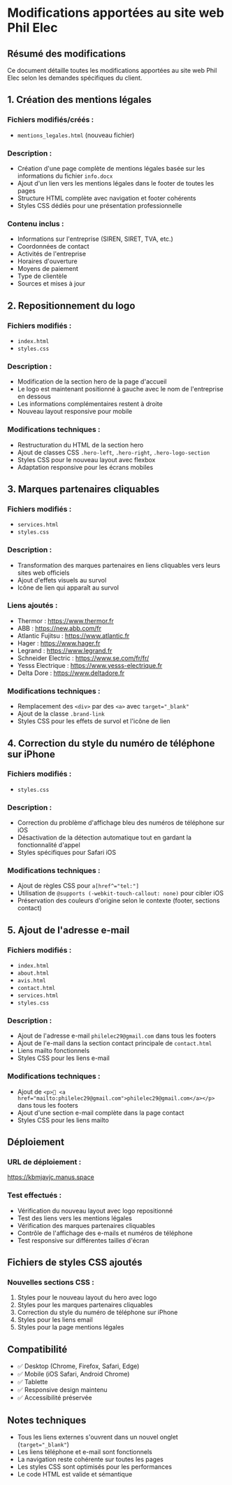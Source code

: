 # Modifications apportées au site web Phil Elec

## Résumé des modifications

Ce document détaille toutes les modifications apportées au site web Phil Elec selon les demandes spécifiques du client.

## 1. Création des mentions légales

### Fichiers modifiés/créés :
- `mentions_legales.html` (nouveau fichier)

### Description :
- Création d'une page complète de mentions légales basée sur les informations du fichier `info.docx`
- Ajout d'un lien vers les mentions légales dans le footer de toutes les pages
- Structure HTML complète avec navigation et footer cohérents
- Styles CSS dédiés pour une présentation professionnelle

### Contenu inclus :
- Informations sur l'entreprise (SIREN, SIRET, TVA, etc.)
- Coordonnées de contact
- Activités de l'entreprise
- Horaires d'ouverture
- Moyens de paiement
- Type de clientèle
- Sources et mises à jour

## 2. Repositionnement du logo

### Fichiers modifiés :
- `index.html`
- `styles.css`

### Description :
- Modification de la section hero de la page d'accueil
- Le logo est maintenant positionné à gauche avec le nom de l'entreprise en dessous
- Les informations complémentaires restent à droite
- Nouveau layout responsive pour mobile

### Modifications techniques :
- Restructuration du HTML de la section hero
- Ajout de classes CSS `.hero-left`, `.hero-right`, `.hero-logo-section`
- Styles CSS pour le nouveau layout avec flexbox
- Adaptation responsive pour les écrans mobiles

## 3. Marques partenaires cliquables

### Fichiers modifiés :
- `services.html`
- `styles.css`

### Description :
- Transformation des marques partenaires en liens cliquables vers leurs sites web officiels
- Ajout d'effets visuels au survol
- Icône de lien qui apparaît au survol

### Liens ajoutés :
- Thermor : https://www.thermor.fr
- ABB : https://new.abb.com/fr
- Atlantic Fujitsu : https://www.atlantic.fr
- Hager : https://www.hager.fr
- Legrand : https://www.legrand.fr
- Schneider Electric : https://www.se.com/fr/fr/
- Yesss Electrique : https://www.yesss-electrique.fr
- Delta Dore : https://www.deltadore.fr

### Modifications techniques :
- Remplacement des `<div>` par des `<a>` avec `target="_blank"`
- Ajout de la classe `.brand-link`
- Styles CSS pour les effets de survol et l'icône de lien

## 4. Correction du style du numéro de téléphone sur iPhone

### Fichiers modifiés :
- `styles.css`

### Description :
- Correction du problème d'affichage bleu des numéros de téléphone sur iOS
- Désactivation de la détection automatique tout en gardant la fonctionnalité d'appel
- Styles spécifiques pour Safari iOS

### Modifications techniques :
- Ajout de règles CSS pour `a[href^="tel:"]`
- Utilisation de `@supports (-webkit-touch-callout: none)` pour cibler iOS
- Préservation des couleurs d'origine selon le contexte (footer, sections contact)

## 5. Ajout de l'adresse e-mail

### Fichiers modifiés :
- `index.html`
- `about.html`
- `avis.html`
- `contact.html`
- `services.html`
- `styles.css`

### Description :
- Ajout de l'adresse e-mail `philelec29@gmail.com` dans tous les footers
- Ajout de l'e-mail dans la section contact principale de `contact.html`
- Liens mailto fonctionnels
- Styles CSS pour les liens e-mail

### Modifications techniques :
- Ajout de `<p>📧 <a href="mailto:philelec29@gmail.com">philelec29@gmail.com</a></p>` dans tous les footers
- Ajout d'une section e-mail complète dans la page contact
- Styles CSS pour les liens mailto

## Déploiement

### URL de déploiement :
https://kbmjavjc.manus.space

### Test effectués :
- Vérification du nouveau layout avec logo repositionné
- Test des liens vers les mentions légales
- Vérification des marques partenaires cliquables
- Contrôle de l'affichage des e-mails et numéros de téléphone
- Test responsive sur différentes tailles d'écran

## Fichiers de styles CSS ajoutés

### Nouvelles sections CSS :
1. Styles pour le nouveau layout du hero avec logo
2. Styles pour les marques partenaires cliquables
3. Correction du style du numéro de téléphone sur iPhone
4. Styles pour les liens email
5. Styles pour la page mentions légales

## Compatibilité

- ✅ Desktop (Chrome, Firefox, Safari, Edge)
- ✅ Mobile (iOS Safari, Android Chrome)
- ✅ Tablette
- ✅ Responsive design maintenu
- ✅ Accessibilité préservée

## Notes techniques

- Tous les liens externes s'ouvrent dans un nouvel onglet (`target="_blank"`)
- Les liens téléphone et e-mail sont fonctionnels
- La navigation reste cohérente sur toutes les pages
- Les styles CSS sont optimisés pour les performances
- Le code HTML est valide et sémantique

